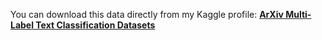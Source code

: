 You can download this data directly from my Kaggle profile: **[ArXiv Multi-Label Text Classification Datasets](https://www.kaggle.com/datasets/kelixirr/arxiv-multi-label-text-classification-datasets)**
